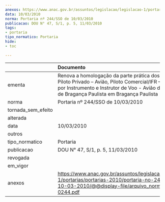 ```yaml
---
anexos: https://www.anac.gov.br/assuntos/legislacao/legislacao-1/portarias/portarias-2010/portaria-no-244-sso-de-10-03-2010/@@display-file/arquivo_norma/PA2010-0244.pdf
data: 10/03/2010
norma: Portaria nº 244/SSO de 10/03/2010
publicacao: DOU N° 47, S/1, p. 5, 11/03/2010
tags:
- portaria
tipo_normatico: Portaria
hide: 
- toc 
 
---
```


|                    | Documento                                                                                                                                                                                                             |
|:-------------------|:----------------------------------------------------------------------------------------------------------------------------------------------------------------------------------------------------------------------|
| ementa             | Renova a homologação da parte prática dos cursos de Piloto Privado – Avião, Piloto Comercial/IFR – Avião, Voo por Instrumento e Instrutor de Voo - Avião do Aeroclube de Bragança Paulista em Bragança Paulista - SP. |
| norma              | Portaria nº 244/SSO de 10/03/2010                                                                                                                                                                                     |
| tornada_sem_efeito |                                                                                                                                                                                                                       |
| alterada           |                                                                                                                                                                                                                       |
| data               | 10/03/2010                                                                                                                                                                                                            |
| outros             |                                                                                                                                                                                                                       |
| tipo_normatico     | Portaria                                                                                                                                                                                                              |
| publicacao         | DOU N° 47, S/1, p. 5, 11/03/2010                                                                                                                                                                                      |
| revogada           |                                                                                                                                                                                                                       |
| em_vigor           |                                                                                                                                                                                                                       |
| anexos             | https://www.anac.gov.br/assuntos/legislacao/legislacao-1/portarias/portarias-2010/portaria-no-244-sso-de-10-03-2010/@@display-file/arquivo_norma/PA2010-0244.pdf                                                      |